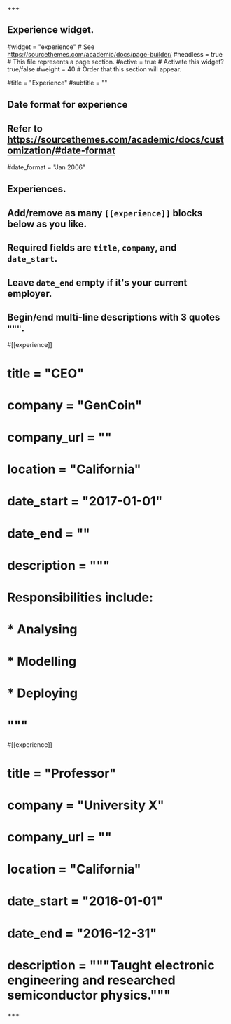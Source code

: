 +++
## Experience widget.
#widget = "experience"  # See https://sourcethemes.com/academic/docs/page-builder/
#headless = true  # This file represents a page section.
#active = true  # Activate this widget? true/false
#weight = 40  # Order that this section will appear.

#title = "Experience"
#subtitle = ""

## Date format for experience
##   Refer to https://sourcethemes.com/academic/docs/customization/#date-format
#date_format = "Jan 2006"

## Experiences.
##   Add/remove as many `[[experience]]` blocks below as you like.
##   Required fields are `title`, `company`, and `date_start`.
##   Leave `date_end` empty if it's your current employer.
##   Begin/end multi-line descriptions with 3 quotes `"""`.

#[[experience]]
#  title = "CEO"
#  company = "GenCoin"
#  company_url = ""
#  location = "California"
#  date_start = "2017-01-01"
#  date_end = ""
#  description = """
#  Responsibilities include:
  
#  * Analysing
#  * Modelling
#  * Deploying
#  """

#[[experience]]
#  title = "Professor"
#  company = "University X"
#  company_url = ""
#  location = "California"
#  date_start = "2016-01-01"
#  date_end = "2016-12-31"
#  description = """Taught electronic engineering and researched semiconductor physics."""

+++
